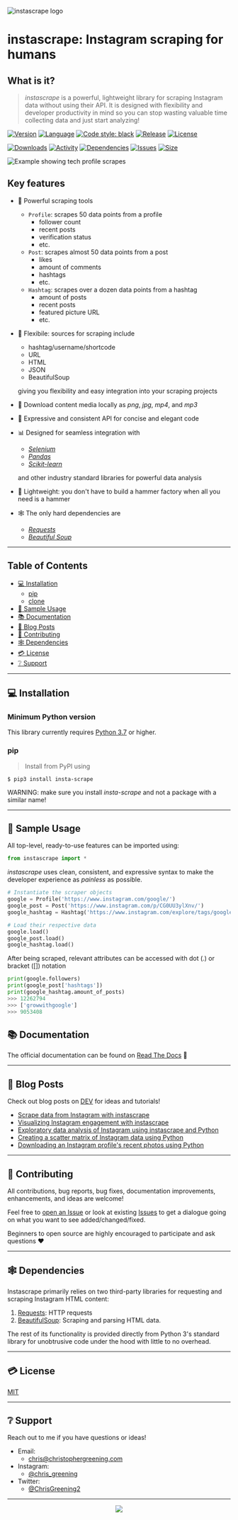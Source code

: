 ![instascrape logo](/media/logo.png?raw=true)

# instascrape: Instagram scraping for humans

## What is it?
> _instascrape_ is a powerful, lightweight library for scraping Instagram data without using their API. It is designed with flexibility and developer productivity in mind so you can stop wasting valuable time collecting data and just start analyzing! 

[![Version](https://img.shields.io/pypi/pyversions/insta-scrape)](https://www.python.org/downloads/release/python-360/)
[![Language](https://img.shields.io/github/languages/top/chris-greening/instascrape)](https://www.python.org/)
[![Code style: black](https://img.shields.io/badge/code%20style-black-000000.svg)](https://github.com/psf/black)
[![Release](https://img.shields.io/pypi/v/insta-scrape)](https://pypi.org/project/insta-scrape/)
[![License](http://img.shields.io/:license-mit-blue.svg?style=flat-square)](https://opensource.org/licenses/MIT)

[![Downloads](https://pepy.tech/badge/insta-scrape)](https://pepy.tech/project/insta-scrape)
[![Activity](https://img.shields.io/github/last-commit/chris-greening/instascrape)](https://github.com/chris-greening/instascrape)
[![Dependencies](https://img.shields.io/librariesio/github/chris-greening/instascrape)](https://github.com/chris-greening/instascrape/blob/master/requirements.txt)
[![Issues](https://img.shields.io/github/issues/chris-greening/instascrape?style=flat)](https://github.com/chris-greening/instascrape/issues)
[![Size](https://img.shields.io/github/repo-size/chris-greening/instascrape)](https://github.com/chris-greening/instascrape)

![Example showing tech profile scrapes](/media/techprofiles.gif)

## Key features  
* :walking: Powerful scraping tools 
  * `Profile`: scrapes 50 data points from a profile  
    * follower count
    * recent posts 
    * verification status  
    * etc.
  * `Post`: scrapes almost 50 data points from a post  
    * likes
    * amount of comments
    * hashtags
    * etc. 
  * `Hashtag`: scrapes over a dozen data points from a hashtag  
    * amount of posts 
    * recent posts
    * featured picture URL 
    * etc. 
* :dancer: Flexibile: sources for scraping include
  * hashtag/username/shortcode
  * URL
  * HTML
  * JSON 
  * BeautifulSoup
  
  giving you flexibility and easy integration into your scraping projects
* :floppy_disk: Download content media locally as _png_, _jpg_, _mp4_, and _mp3_
* :musical_score: Expressive and consistent API for concise and elegant code
* :bar_chart: Designed for seamless integration with 
  * [_Selenium_](https://selenium-python.readthedocs.io/) 
  * [_Pandas_](https://pandas.pydata.org/)
  * [_Scikit-learn_](https://scikit-learn.org/stable/)
  
  and other industry standard libraries for powerful data analysis 
* :hammer: Lightweight: you don't have to build a hammer factory when all you need is a hammer 
* :spider_web: The only hard dependencies are
  * [_Requests_](https://requests.readthedocs.io/en/master/)
  * [_Beautiful Soup_](https://www.crummy.com/software/BeautifulSoup/bs4/doc/)

---

## Table of Contents
* [:computer: Installation](#installation)
  * [pip](#pip)
  * [clone](#clone)
* [:mag_right: Sample Usage](#features)
* [:books: Documentation](#documentation)
* [:newspaper: Blog Posts](#blog-posts)
* [:pray: Contributing](#contributing)
* [:spider_web: Dependencies](#dependencies)
* [:credit_card: License](#license)
* [:grey_question: Support](#support)

---

## :computer: Installation <a name="installation"></a>

### Minimum Python version

This library currently requires [Python 3.7](https://www.python.org/downloads/release/python-370/) or higher.


### pip
> Install from PyPI using
```shell
$ pip3 install insta-scrape
```
WARNING: make sure you install _insta-scrape_ and not a package with a similar name! 

---

## :mag_right: Sample Usage <a name="features"></a>
All top-level, ready-to-use features can be imported using:
```python
from instascrape import *
```

_instascrape_ uses clean, consistent, and expressive syntax to make the developer experience as _painless_ as possible. 

```python
# Instantiate the scraper objects 
google = Profile('https://www.instagram.com/google/')
google_post = Post('https://www.instagram.com/p/CG0UU3ylXnv/')
google_hashtag = Hashtag('https://www.instagram.com/explore/tags/google/')

# Load their respective data 
google.load()
google_post.load()
google_hashtag.load()
```

After being scraped, relevant attributes can be accessed with dot (.) or bracket (\[\]) notation
```python
print(google.followers)
print(google_post['hashtags'])
print(google_hashtag.amount_of_posts)
>>> 12262794
>>> ['growwithgoogle']
>>> 9053408
```

## :books: Documentation <a name="documentation"></a>
The official documentation can be found on [Read The Docs](https://instascrape.readthedocs.io/en/latest/index.html) :newspaper:

---

## :newspaper: Blog Posts <a name="blog-posts"></a>

Check out blog posts on [DEV](https://dev.to/) for ideas and tutorials!
- [Scrape data from Instagram with instascrape](https://dev.to/chrisgreening/scrape-data-from-instagram-with-instascrape-5e3e) 
- [Visualizing Instagram engagement with instascrape](https://dev.to/chrisgreening/visualizing-instagram-engagement-with-instascrape-326h)
- [Exploratory data analysis of Instagram using instascrape and Python](https://dev.to/chrisgreening/exploratory-data-analysis-of-instagram-using-python-1o5c)
- [Creating a scatter matrix of Instagram data using Python](https://dev.to/chrisgreening/visualizing-the-relationship-between-instagram-variables-using-python-55gg)
- [Downloading an Instagram profile's recent photos using Python](https://dev.to/chrisgreening/downloading-an-instagram-profile-s-recent-photos-using-python-25b2)

---

## :pray: Contributing <a name="contributing"></a>
All contributions, bug reports, bug fixes, documentation improvements, enhancements, and ideas are welcome!

Feel free to [open an Issue](https://github.com/chris-greening/instascrape/issues/new/choose) or look at existing [Issues](https://github.com/chris-greening/instascrape/issues) to get a dialogue going on what you want to see added/changed/fixed.

Beginners to open source are highly encouraged to participate and ask questions :heart:

---

## :spider_web: Dependencies <a name="dependencies"></a>

Instascrape primarily relies on two third-party libraries for requesting and scraping Instagram HTML content:

1. [Requests](https://requests.readthedocs.io/en/master/): HTTP requests
2.  [BeautifulSoup](https://www.crummy.com/software/BeautifulSoup/bs4/doc/): Scraping and parsing HTML data.

The rest of its functionality is provided directly from Python 3's standard library for unobtrusive code under the hood with little to no overhead.

---


## :credit_card: License <a name="license"></a>
[MIT](LICENSE)

---

## :grey_question: Support <a name="support"></a>
Reach out to me if you have questions or ideas!
* Email:
  * chris@christophergreening.com
* Instagram: 
  * [@chris_greening](https://www.instagram.com/chris_greening/)
* Twitter:
  * [@ChrisGreening2](https://twitter.com/ChrisGreening2)

---


<!-- The inspiration for this project began a long time ago in a galaxy far, far away (a.k.a. Summer 2019 on Long Island). I was mindlessly scrolling Instagram for the 1000th hour that week and thought, "How could I access this data programatically?". After 30 seconds of searching it became clear that Instagram's API was not going to be of any use so I was going to have to figure it out myself, and thus the beginning of instascrape was born. -->

<p align="center">
  <img src="media/logopic.png">
</p>
